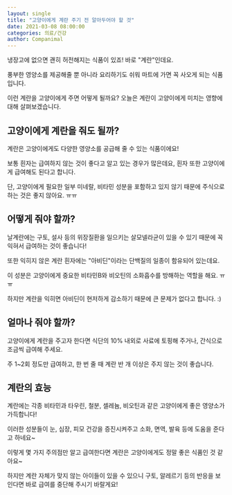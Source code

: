 ```yaml
---
layout: single
title: "고양이에게 계란 주기 전 알아두어야 할 것"
date: 2021-03-08 08:00:00
categories: 의료/건강
author: Companimal
---
```


냉장고에 없으면 괜히 허전해지는 식품이 있죠! 바로 "계란"인데요.

풍부한 영양소를 제공해줄 뿐 아니라 요리하기도 쉬워 마트에 가면 꼭 사오게 되는 식품입니다.

이런 계란을 고양이에게 주면 어떻게 될까요? 오늘은 계란이 고양이에게 미치는 영향에 대해 살펴보겠습니다.

## 고양이에게 계란을 줘도 될까?

계란은 고양이에게도 다양한 영양소를 공급해 줄 수 있는 식품이에요!

보통 흰자는 급여하지 않는 것이 좋다고 알고 있는 경우가 많은데요, 흰자 또한 고양이에게 급여해도 된다고 합니다.

단, 고양이에게 필요한 일부 미네랄, 비타민 성분을 포함하고 있지 않기 때문에 주식으로 하는 것은 좋지 않아요. ㅠㅠ

## 어떻게 줘야 할까?

날계란에는 구토, 설사 등의 위장질환을 일으키는 살모넬라균이 있을 수 있기 때문에 꼭 익혀서 급여하는 것이 좋습니다!

또한 익히지 않은 계란 흰자에는 "아비딘"이라는 단백질의 일종이 함유되어 있는데요.

이 성분은 고양이에게 중요한 비타민B와 비오틴의 소화흡수를 방해하는 역할을 해요. ㅠㅠ

하지만 계란을 익히면 아비딘이 현저하게 감소하기 때문에 큰 문제가 없다고 합니다. :)

## 얼마나 줘야 할까?

고양이에게 계란을 주고자 한다면 식단의 10% 내외로 사료에 토핑해 주거나, 간식으로 조금씩 급여해 주세요.

주 1~2회 정도만 급여하고, 한 번 줄 때 계란 반 개 이상은 주지 않는 것이 좋습니다.

## 계란의 효능

계란에는 각종 비타민과 타우린, 철분, 셀레늄, 비오틴과 같은 고양이에게 좋은 영양소가 가득합니다!

이러한 성분들이 눈, 심장, 피모 건강을 증진시켜주고 소화, 면역, 발육 등에 도움을 준다고 하네요~

이렇게 몇 가지 주의점만 알고 급여한다면 계란은 고양이에게도 정말 좋은 식품인 것 같아요~

하지만 계란 자체가 맞지 않는 아이들이 있을 수 있으니 구토, 알레르기 등의 반응을 보인다면 바로 급여를 중단해 주시기 바랄게요!
